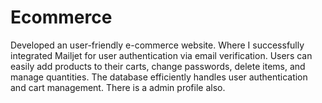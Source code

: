 # Ecommerce
Developed an user-friendly e-commerce website. Where I successfully integrated Mailjet for user authentication via email verification. Users can easily add products to their carts, change passwords, delete items, and manage quantities. The database efficiently handles user authentication and cart management. There is a admin profile also.
